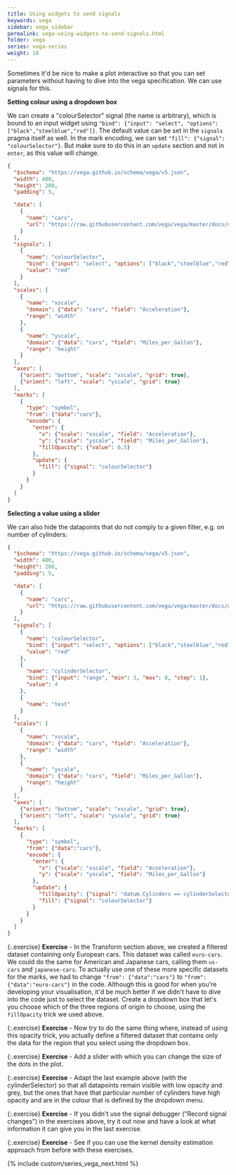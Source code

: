 ```yaml
---
title: Using widgets to send signals
keywords: vega
sidebar: vega_sidebar
permalink: vega-using-widgets-to-send-signals.html
folder: vega
series: vega-series
weight: 18
---
```

Sometimes it'd be nice to make a plot interactive so that you can set parameters without having to dive into the vega specification. We can use signals for this.

**Setting colour using a dropdown box**

We can create a "colourSelector" signal (the name is arbitrary), which is bound to an input widget using `"bind": {"input": "select", "options": ["black","steelblue","red"]}`. The default value can be set in the `signals` pragma itself as well. In the mark encoding, we can set `"fill": {"signal": "colourSelector"}`. But make sure to do this in an `update` section and not in `enter`, as this value will change.

```json
{
  "$schema": "https://vega.github.io/schema/vega/v5.json",
  "width": 400,
  "height": 200,
  "padding": 5,

  "data": [
    {
      "name": "cars",
      "url": "https://raw.githubusercontent.com/vega/vega/master/docs/data/cars.json"
    }
  ],
  "signals": [
    {
      "name": "colourSelector",
      "bind": {"input": "select", "options": ["black","steelblue","red"]},
      "value": "red"
    }
  ],
  "scales": [
    {
      "name": "xscale",
      "domain": {"data": "cars", "field": "Acceleration"},
      "range": "width"
    },
    {
      "name": "yscale",
      "domain": {"data": "cars", "field": "Miles_per_Gallon"},
      "range": "height"
    }
  ],
  "axes": [
    {"orient": "bottom", "scale": "xscale", "grid": true},
    {"orient": "left", "scale": "yscale", "grid": true}
  ],
  "marks": [
    {
      "type": "symbol",
      "from": {"data":"cars"},
      "encode": {
        "enter": {
          "x": {"scale": "xscale", "field": "Acceleration"},
          "y": {"scale": "yscale", "field": "Miles_per_Gallon"},
          "fillOpacity": {"value": 0.5}
        },
        "update": {
          "fill": {"signal": "colourSelector"}
        }
      }
    }
  ]
}
```

<div id="vis5"></div>
<script type="text/javascript">
  var yourVlSpec = {
    "$schema": "https://vega.github.io/schema/vega/v5.json",
    "width": 400,
    "height": 200,
    "padding": 5,

    "data": [
      {
        "name": "cars",
        "url": "https://raw.githubusercontent.com/vega/vega/master/docs/data/cars.json"
      }
    ],
    "signals": [
      {
        "name": "colourSelector",
        "bind": {"input": "select", "options": ["black","steelblue","red"]},
        "value": "red"
      }
    ],
    "scales": [
      {
        "name": "xscale",
        "domain": {"data": "cars", "field": "Acceleration"},
        "range": "width"
      },
      {
        "name": "yscale",
        "domain": {"data": "cars", "field": "Miles_per_Gallon"},
        "range": "height"
      }
    ],
    "axes": [
      {"orient": "bottom", "scale": "xscale", "grid": true},
      {"orient": "left", "scale": "yscale", "grid": true}
    ],
    "marks": [
      {
        "type": "symbol",
        "from": {"data":"cars"},
        "encode": {
          "enter": {
            "x": {"scale": "xscale", "field": "Acceleration"},
            "y": {"scale": "yscale", "field": "Miles_per_Gallon"},
            "fillOpacity": {"value": 0.5}
          },
          "update": {
            "fill": {"signal": "colourSelector"}
          }
        }
      }
    ]
  };
  vegaEmbed('#vis5', yourVlSpec);
</script>

<!--
<img src="{{ site.baseurl }}/assets/vega-colourselector.png" width="50%" />
-->

**Selecting a value using a slider**

We can also hide the datapoints that do not comply to a given filter, e.g. on number of cylinders:

```json
{
  "$schema": "https://vega.github.io/schema/vega/v5.json",
  "width": 400,
  "height": 200,
  "padding": 5,

  "data": [
    {
      "name": "cars",
      "url": "https://raw.githubusercontent.com/vega/vega/master/docs/data/cars.json"
    }
  ],
  "signals": [
    {
      "name": "colourSelector",
      "bind": {"input": "select", "options": ["black","steelblue","red"]},
      "value": "red"
    },
    {
      "name": "cylinderSelector",
      "bind": {"input": "range", "min": 3, "max": 8, "step": 1},
      "value": 4
    },
    {
      "name": "test"
    }
  ],
  "scales": [
    {
      "name": "xscale",
      "domain": {"data": "cars", "field": "Acceleration"},
      "range": "width"
    },
    {
      "name": "yscale",
      "domain": {"data": "cars", "field": "Miles_per_Gallon"},
      "range": "height"
    }
  ],
  "axes": [
    {"orient": "bottom", "scale": "xscale", "grid": true},
    {"orient": "left", "scale": "yscale", "grid": true}
  ],
  "marks": [
    {
      "type": "symbol",
      "from": {"data":"cars"},
      "encode": {
        "enter": {
          "x": {"scale": "xscale", "field": "Acceleration"},
          "y": {"scale": "yscale", "field": "Miles_per_Gallon"}
        },
        "update": {
          "fillOpacity": {"signal": "datum.Cylinders == cylinderSelector ? 0.5 : 0"},
          "fill": {"signal": "colourSelector"}
        }
      }
    }
  ]
}
```

<div id="vis8"></div>
<script type="text/javascript">
  var yourVlSpec = {
    "$schema": "https://vega.github.io/schema/vega/v5.json",
    "width": 400,
    "height": 200,
    "padding": 5,

    "data": [
      {
        "name": "cars",
        "url": "https://raw.githubusercontent.com/vega/vega/master/docs/data/cars.json"
      }
    ],
    "signals": [
      {
        "name": "colourSelector",
        "bind": {"input": "select", "options": ["black","steelblue","red"]},
        "value": "red"
      },
      {
        "name": "cylinderSelector",
        "bind": {"input": "range", "min": 3, "max": 8, "step": 1},
        "value": 4
      },
      {
        "name": "test"
      }
    ],
    "scales": [
      {
        "name": "xscale",
        "domain": {"data": "cars", "field": "Acceleration"},
        "range": "width"
      },
      {
        "name": "yscale",
        "domain": {"data": "cars", "field": "Miles_per_Gallon"},
        "range": "height"
      }
    ],
    "axes": [
      {"orient": "bottom", "scale": "xscale", "grid": true},
      {"orient": "left", "scale": "yscale", "grid": true}
    ],
    "marks": [
      {
        "type": "symbol",
        "from": {"data":"cars"},
        "encode": {
          "enter": {
            "x": {"scale": "xscale", "field": "Acceleration"},
            "y": {"scale": "yscale", "field": "Miles_per_Gallon"}
          },
          "update": {
            "fillOpacity": {"signal": "datum.Cylinders == cylinderSelector ? 0.5 : 0"},
            "fill": {"signal": "colourSelector"}
          }
        }
      }
    ]
  };
  vegaEmbed('#vis8', yourVlSpec);
</script>

<!--
<img src="{{ site.baseurl }}/assets/vega-colourcylinderselector.png" width="50%" />
-->

{:.exercise}
**Exercise** - In the Transform section above, we created a filtered dataset containing only European cars. This dataset was called `euro-cars`. We could do the same for American and Japanese cars, calling them `us-cars` and `japanese-cars`. To actually use one of these more specific datasets for the marks, we had to change `"from": {"data":"cars"}` to `"from": {"data":"euro-cars"}` in the code. Although this is good for when you're developing your visualisation, it'd be much better if we didn't have to dive into the code just to select the dataset. Create a dropdown box that let's you choose which of the three regions of origin to choose, using the `fillOpacity` trick we used above.

<!--
{
  "$schema": "https://vega.github.io/schema/vega/v5.json",
  "width": 400,
  "height": 200,
  "padding": 5,

  "data": [
    {
      "name": "cars",
      "url": "https://raw.githubusercontent.com/vega/vega/master/docs/data/cars.json"
    }
  ],
  "signals": [
    {
      "name": "originSelector",
      "bind": {"input": "select", "options": ["USA","Europe","Japan"]},
      "value": "Europe"
    }
  ],
  "scales": [
    {
      "name": "xscale",
      "domain": {"data": "cars", "field": "Acceleration"},
      "range": "width"
    },
    {
      "name": "yscale",
      "domain": {"data": "cars", "field": "Miles_per_Gallon"},
      "range": "height"
    }
  ],
  "axes": [
    {"orient": "bottom", "scale": "xscale", "grid": true},
    {"orient": "left", "scale": "yscale", "grid": true}
  ],
  "marks": [
    {
      "type": "symbol",
      "from": {"data":"cars"},
      "encode": {
        "enter": {
          "x": {"scale": "xscale", "field": "Acceleration"},
          "y": {"scale": "yscale", "field": "Miles_per_Gallon"},
          "fill": {"value": "steelblue"}
        },
        "update": {
          "fillOpacity": {"signal": "datum.Origin == originSelector ? 0.5 : 0"}
        }
      }
    }
  ]
}
-->

{:.exercise}
**Exercise** - Now try to do the same thing where, instead of using this opacity trick, you actually define a filtered dataset that contains only the data for the region that you select using the dropdown box.

<!--
{
  "$schema": "https://vega.github.io/schema/vega/v5.json",
  "width": 400,
  "height": 200,
  "padding": 5,

  "data": [
    {
      "name": "cars",
      "url": "https://raw.githubusercontent.com/vega/vega/master/docs/data/cars.json"
    },
    {
      "name": "cars-by-origin",
      "source": "cars",
      "transform": [
        {"type": "filter", "expr": "datum.Origin == originSelector"}
      ]
    }

  ],
  "signals": [
    {
      "name": "originSelector",
      "bind": {"input": "select", "options": ["USA","Europe","Japan"]},
      "value": "Europe"
    }
  ],
  "scales": [
    {
      "name": "xscale",
      "domain": {"data": "cars", "field": "Acceleration"},
      "range": "width"
    },
    {
      "name": "yscale",
      "domain": {"data": "cars", "field": "Miles_per_Gallon"},
      "range": "height"
    }
  ],
  "axes": [
    {"orient": "bottom", "scale": "xscale", "grid": true},
    {"orient": "left", "scale": "yscale", "grid": true}
  ],
  "marks": [
    {
      "type": "symbol",
      "from": {"data":"cars-by-origin"},
      "encode": {
        "enter": {
          "x": {"scale": "xscale", "field": "Acceleration"},
          "y": {"scale": "yscale", "field": "Miles_per_Gallon"},
          "fill": {"value": "steelblue"},
          "fillOpacity": {"value": 0.5}
        }
      }
    }
  ]
}
-->

{:.exercise}
**Exercise** - Add a slider with which you can change the size of the dots in the plot.

<!--
{
    "$schema": "https://vega.github.io/schema/vega/v5.json",
    "width": 400,
    "height": 200,
    "padding": 5,

    "data": [
      {
        "name": "cars",
        "url": "https://raw.githubusercontent.com/vega/vega/master/docs/data/cars.json"
      }
    ],
    "signals": [
      {
        "name": "colourSelector",
        "bind": {"input": "select", "options": ["black","steelblue","red"]},
        "value": "red"
      },
      {
        "name": "sizeSlider",
        "bind": {"input": "range", "min": 20, "max": 200, "step": 1},
        "value": 4
      },
      {
        "name": "test"
      }
    ],
    "scales": [
      {
        "name": "xscale",
        "domain": {"data": "cars", "field": "Acceleration"},
        "range": "width"
      },
      {
        "name": "yscale",
        "domain": {"data": "cars", "field": "Miles_per_Gallon"},
        "range": "height"
      }
    ],
    "axes": [
      {"orient": "bottom", "scale": "xscale", "grid": true},
      {"orient": "left", "scale": "yscale", "grid": true}
    ],
    "marks": [
      {
        "type": "symbol",
        "from": {"data":"cars"},
        "encode": {
          "enter": {
            "x": {"scale": "xscale", "field": "Acceleration"},
            "y": {"scale": "yscale", "field": "Miles_per_Gallon"},
            "fillOpacity": {"value": 0.5}
          },
          "update": {
            "fill": {"signal": "colourSelector"},
            "size": {"signal": "sizeSlider"}
          }
        }
      }
    ]
  }
-->

{:.exercise}
**Exercise** - Adapt the last example above (with the cylinderSelector) so that all datapoints remain visible with low opacity and grey, but the ones that have that particular number of cylinders have high opacity and are in the colour that is defined by the dropdown menu.

<!--
{
  "$schema": "https://vega.github.io/schema/vega/v5.json",
  "width": 400,
  "height": 200,
  "padding": 5,
  "data": [
    {
      "name": "cars",
      "url": "https://raw.githubusercontent.com/vega/vega/master/docs/data/cars.json"
    }
  ],
  "signals": [
    {
      "name": "colourSelector",
      "bind": {"input": "select", "options": ["black", "steelblue", "red"]},
      "value": "red"
    },
    {
      "name": "cylinderSelector",
      "bind": {"input": "range", "min": 3, "max": 8, "step": 1},
      "value": 4
    },
    {"name": "test"}
  ],
  "scales": [
    {
      "name": "xscale",
      "domain": {"data": "cars", "field": "Acceleration"},
      "range": "width"
    },
    {
      "name": "yscale",
      "domain": {"data": "cars", "field": "Miles_per_Gallon"},
      "range": "height"
    }
  ],
  "axes": [
    {"orient": "bottom", "scale": "xscale", "grid": true},
    {"orient": "left", "scale": "yscale", "grid": true}
  ],
  "marks": [
    {
      "type": "symbol",
      "from": {"data": "cars"},
      "encode": {
        "enter": {
          "x": {"scale": "xscale", "field": "Acceleration"},
          "y": {"scale": "yscale", "field": "Miles_per_Gallon"}
        },
        "update": {
          "fill": {
            "signal": "datum.Cylinders == cylinderSelector ? colourSelector : 'grey'"
          },
          "fillOpacity": {
            "signal": "datum.Cylinders == cylinderSelector ? 0.8 : 0.2"
          }
        }
      }
    }
  ]
}
-->

{:.exercise}
**Exercise** - If you didn't use the signal debugger ("Record signal changes") in the exercises above, try it out now and have a look at what information it can give you in the last exercise.

{:.exercise}
**Exercise** - See if you can use the kernel density estimation approach from before with these exercises.

{% include custom/series_vega_next.html %}
